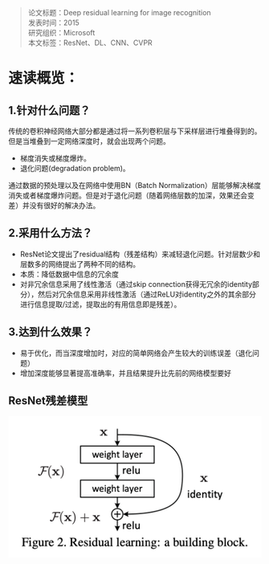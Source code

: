 >论文标题：Deep residual learning for image recognition  
发表时间：2015  
研究组织：Microsoft  
本文标签：ResNet、DL、CNN、CVPR


# 速读概览：
## 1.针对什么问题？ 
传统的卷积神经网络大部分都是通过将一系列卷积层与下采样层进行堆叠得到的。但是当堆叠到一定网络深度时，就会出现两个问题。
* 梯度消失或梯度爆炸。
* 退化问题(degradation problem)。

通过数据的预处理以及在网络中使用BN（Batch Normalization）层能够解决梯度消失或者梯度爆炸问题。但是对于退化问题（随着网络层数的加深，效果还会变差）并没有很好的解决办法。
## 2.采用什么方法？  
* ResNet论文提出了residual结构（残差结构）来减轻退化问题。针对层数少和层数多的网络提出了两种不同的结构。
* 本质：降低数据中信息的冗余度
* 对非冗余信息采用了线性激活（通过skip connection获得无冗余的identity部分），然后对冗余信息采用非线性激活（通过ReLU对identity之外的其余部分进行信息提取/过滤，提取出的有用信息即是残差）。
## 3.达到什么效果？  
* 易于优化，而当深度增加时，对应的简单网络会产生较大的训练误差（退化问题）
* 增加深度能够显著提高准确率，并且结果提升比先前的网络模型要好
    

## ResNet残差模型
![avatar](./img/Resnet.png)